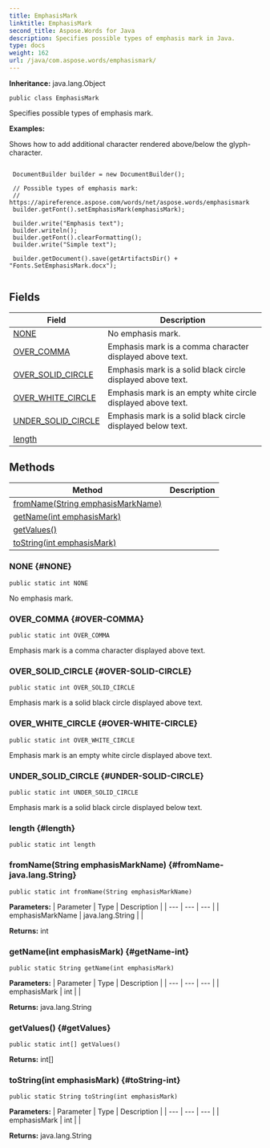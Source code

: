 ```yaml
---
title: EmphasisMark
linktitle: EmphasisMark
second_title: Aspose.Words for Java
description: Specifies possible types of emphasis mark in Java.
type: docs
weight: 162
url: /java/com.aspose.words/emphasismark/
---
```


**Inheritance:**
java.lang.Object
```
public class EmphasisMark
```

Specifies possible types of emphasis mark.

 **Examples:** 

Shows how to add additional character rendered above/below the glyph-character.

```

 DocumentBuilder builder = new DocumentBuilder();

 // Possible types of emphasis mark:
 // https://apireference.aspose.com/words/net/aspose.words/emphasismark
 builder.getFont().setEmphasisMark(emphasisMark);

 builder.write("Emphasis text");
 builder.writeln();
 builder.getFont().clearFormatting();
 builder.write("Simple text");

 builder.getDocument().save(getArtifactsDir() + "Fonts.SetEmphasisMark.docx");
 
```
## Fields

| Field | Description |
| --- | --- |
| [NONE](#NONE) | No emphasis mark. |
| [OVER_COMMA](#OVER-COMMA) | Emphasis mark is a comma character displayed above text. |
| [OVER_SOLID_CIRCLE](#OVER-SOLID-CIRCLE) | Emphasis mark is a solid black circle displayed above text. |
| [OVER_WHITE_CIRCLE](#OVER-WHITE-CIRCLE) | Emphasis mark is an empty white circle displayed above text. |
| [UNDER_SOLID_CIRCLE](#UNDER-SOLID-CIRCLE) | Emphasis mark is a solid black circle displayed below text. |
| [length](#length) |  |
## Methods

| Method | Description |
| --- | --- |
| [fromName(String emphasisMarkName)](#fromName-java.lang.String) |  |
| [getName(int emphasisMark)](#getName-int) |  |
| [getValues()](#getValues) |  |
| [toString(int emphasisMark)](#toString-int) |  |
### NONE {#NONE}
```
public static int NONE
```


No emphasis mark.

### OVER_COMMA {#OVER-COMMA}
```
public static int OVER_COMMA
```


Emphasis mark is a comma character displayed above text.

### OVER_SOLID_CIRCLE {#OVER-SOLID-CIRCLE}
```
public static int OVER_SOLID_CIRCLE
```


Emphasis mark is a solid black circle displayed above text.

### OVER_WHITE_CIRCLE {#OVER-WHITE-CIRCLE}
```
public static int OVER_WHITE_CIRCLE
```


Emphasis mark is an empty white circle displayed above text.

### UNDER_SOLID_CIRCLE {#UNDER-SOLID-CIRCLE}
```
public static int UNDER_SOLID_CIRCLE
```


Emphasis mark is a solid black circle displayed below text.

### length {#length}
```
public static int length
```


### fromName(String emphasisMarkName) {#fromName-java.lang.String}
```
public static int fromName(String emphasisMarkName)
```




**Parameters:**
| Parameter | Type | Description |
| --- | --- | --- |
| emphasisMarkName | java.lang.String |  |

**Returns:**
int
### getName(int emphasisMark) {#getName-int}
```
public static String getName(int emphasisMark)
```




**Parameters:**
| Parameter | Type | Description |
| --- | --- | --- |
| emphasisMark | int |  |

**Returns:**
java.lang.String
### getValues() {#getValues}
```
public static int[] getValues()
```




**Returns:**
int[]
### toString(int emphasisMark) {#toString-int}
```
public static String toString(int emphasisMark)
```




**Parameters:**
| Parameter | Type | Description |
| --- | --- | --- |
| emphasisMark | int |  |

**Returns:**
java.lang.String
